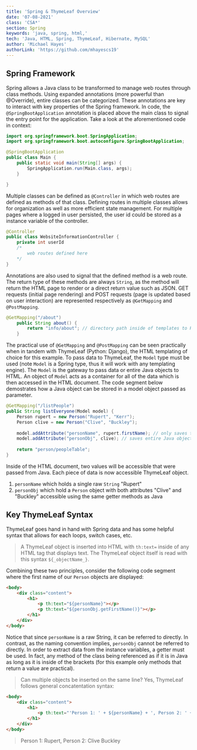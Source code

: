 ```yaml
---
title: 'Spring & ThymeLeaf Overview'
date: '07-08-2021'
class: 'CSA*'
section: Spring
keywords: 'java, spring, html,'
tech: 'Java, HTML, Spring, ThymeLeaf, Hibernate, MySQL'
author: 'Michael Hayes'
authorLink: 'https://github.com/mhayescs19' 
---
```

## Spring Framework
Spring allows a Java class to be transformed to manage web routes through class methods. Using expanded annotations (more powerful than @Override), entire classes can be categorized. These annotations are key to interact with key properties of the Spring framework. In code, the ``@SpringBootApplication`` annotation is placed above the main class to signal the entry point for the application. Take a look at the aforementioned code in context:
``` Java
import org.springframework.boot.SpringApplication;
import org.springframework.boot.autoconfigure.SpringBootApplication;

@SpringBootApplication
public class Main {
    public static void main(String[] args) {
        SpringApplication.run(Main.class, args);
    }

}
```
Multiple classes can be defined as `@Controller` in which web routes are defined as methods of that class. Defining routes in multiple classes allows for organization as well as more efficient state management. For multiple pages where a logged in user persisted, the user id could be stored as a instance variable of the controller.
``` Java
@Controller
public class WebsiteInformationController {
    private int userId
    /*
        web routes defined here
    */
}
```
Annotations are also used to signal that the defined method is a web route. The return type of these methods are always `String`, as the method will return the HTML page to render or a direct return value such as JSON. GET requests (initial page rendering) and POST requests (page is updated based on user interaction) are represented respectively as `@GetMapping` and `@PostMapping`.
``` Java
@GetMapping("/about")
    public String about() {
        return "info/about"; // directory path inside of templates to HTML document
    }
```
The practical use of `@GetMapping` and `@PostMapping` can be seen practically when in tandem with ThymeLeaf (Python: Django), the HTML templating of choice for this example. To pass data to ThymeLeaf, the `Model` type must be used (note `Model` is a Spring type, thus it will work with any templating engine). The `Model` is the gateway to pass data or entire Java objects to HTML. An object of `Model` acts as a container for all of the data which is then accessed in the HTML document. The code segment below demostrates how a Java object can be stored in a model object passed as parameter.
``` Java
@GetMapping("/listPeople")
public String listEveryone(Model model) {
    Person rupert = new Person("Rupert", "Kerr");
    Person clive = new Person("Clive", "Buckley");
    
    model.addAttribute("personName", rupert.firstName); // only saves the first name stored in rupert
    model.addAttribute("personObj", clive); // saves entire Java object, where both attributes of the Person class are accessible 
    
    return "person/peopleTable";
}
```
Inside of the HTML document, two values will be accessible that were passed from Java. Each piece of data is now accessible ThymeLeaf object.
1. `personName` which holds a single raw `String` "Rupert"
2. `personObj` which hold a `Person` object with both attributes "Clive" and "Buckley" accessible using the same getter methods as Java

## Key ThymeLeaf Syntax
ThymeLeaf goes hand in hand with Spring data and has some helpful syntax that allows for each loops, switch cases, etc. 
> A ThymeLeaf object is inserted into HTML with `th:text=` inside of any HTML tag that displays text. The ThymeLeaf object itself is read with this syntax `${_objectName_}`.

Combining these two principles, consider the following code segment where the first name of our `Person` objects are displayed:
``` HTML
<body>
    <div class="content">
        <h1>
            <p th:text="${personName}"></p>
            <p th:text="${personObj.getFirstName()}"></p>
        </h1>
    </div>
</body>
```
Notice that since `personName` is a raw String, it can be referred to directly. In contrast, as the naming convention implies, `personObj` cannot be referred to directly. In order to extract data from the instance variables, a getter must be used. In fact, any method of the class being referenced as if it is in Java as long as it is inside of the brackets (for this example only methods that return a value are practical). 
> Can multiple objects be inserted on the same line? Yes, ThymeLeaf follows general concatentation syntax:
``` HTML
<body>
    <div class="content">
        <h1>
            <p th:text="'Person 1: ' + ${personName} + ', Person 2: ' + ${personObj.getFirstName()} + ' ' + ${personObj.getLastName()}"></p>
        </h1>
    </div>
</body>
```
> Person 1: Rupert, Person 2: Clive Buckley
